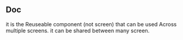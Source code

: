 ## Doc

it is the Reuseable component (not screen) that can be used Across multiple screens. it can be shared between many screen.
